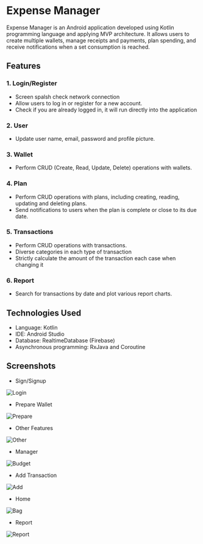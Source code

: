 # Expense Manager

Expense Manager is an Android application developed using Kotlin programming language and applying MVP architecture. It allows users to create multiple wallets, manage receipts and payments, plan spending, and receive notifications when a set consumption is reached.

## Features

### 1. Login/Register
- Screen spalsh check network connection
- Allow users to log in or register for a new account.
- Check if you are already logged in, it will run directly into the application
### 2. User
- Update user name, email, password and profile picture.
### 3. Wallet
- Perform CRUD (Create, Read, Update, Delete) operations with wallets.
### 4. Plan
- Perform CRUD operations with plans, including creating, reading, updating and deleting plans.
- Send notifications to users when the plan is complete or close to its due date.
### 5. Transactions
- Perform CRUD operations with transactions.
- Diverse categories in each type of transaction
- Strictly calculate the amount of the transaction each case when changing it
### 6. Report
- Search for transactions by date and plot various report charts.

## Technologies Used

- Language: Kotlin
- IDE: Android Studio
- Database: RealtimeDatabase (Firebase)
- Asynchronous programming: RxJava and Coroutine

## Screenshots

- Sign/Signup

![Login](https://github.com/mrduongtien/ExpenseManager/assets/105474421/cfa476ec-f344-4ca7-b167-af587ca1f1de)

- Prepare Wallet

![Prepare](https://github.com/mrduongtien/ExpenseManager/assets/105474421/98f333e8-6f82-4f28-8ff5-650d6b4a9991)

- Other Features

![Other](https://github.com/mrduongtien/ExpenseManager/assets/105474421/a8fbd918-6281-4d28-8a6a-3bdc6e2b288f)

- Manager

![Budget](https://github.com/mrduongtien/ExpenseManager/assets/105474421/57e8c973-a739-4101-b58e-1ba9429a09e0)

- Add Transaction

![Add](https://github.com/mrduongtien/ExpenseManager/assets/105474421/70b3eb62-e801-4b8a-96f5-96fcfb3d80f5)

- Home

![Bag](https://github.com/mrduongtien/ExpenseManager/assets/105474421/201f6736-cc90-4709-8ff2-36257ed5bf39)

- Report

![Report](https://github.com/mrduongtien/ExpenseManager/assets/105474421/8759079b-e1e3-45a4-ba1f-8346125bcb82)
